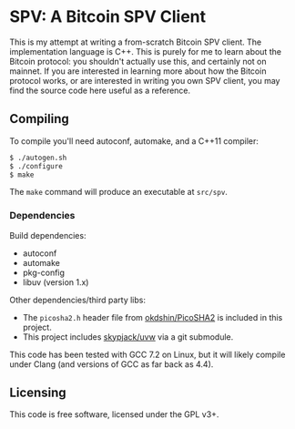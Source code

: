 # SPV: A Bitcoin SPV Client

This is my attempt at writing a from-scratch Bitcoin SPV client. The
implementation language is C++. This is purely for me to learn about the Bitcoin
protocol: you shouldn't actually use this, and certainly not on mainnet. If you
are interested in learning more about how the Bitcoin protocol works, or are
interested in writing you own SPV client, you may find the source code here
useful as a reference.

## Compiling

To compile you'll need autoconf, automake, and a C++11 compiler:

```bash
$ ./autogen.sh
$ ./configure
$ make
```

The `make` command will produce an executable at `src/spv`.

### Dependencies

Build dependencies:

 * autoconf
 * automake
 * pkg-config
 * libuv (version 1.x)

Other dependencies/third party libs:

 * The `picosha2.h` header file from [okdshin/PicoSHA2](https://github.com/okdshin/PicoSHA2) is included in this project.
 * This project includes [skypjack/uvw](https://github.com/skypjack/uvw) via a git submodule.

This code has been tested with GCC 7.2 on Linux, but it will likely compile
under Clang (and versions of GCC as far back as 4.4).

## Licensing

This code is free software, licensed under the GPL v3+.
